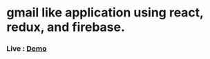 # gmail like application using react, redux, and firebase.

### Live : [Demo](https://clone-eea3c.web.app/)

